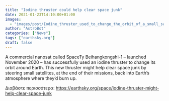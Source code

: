 ```yaml
---
title: "Iodine thruster could help clear space junk"
date: 2021-01-23T14:10:00+01:00
images:
  - "images/post/Iodine_thruster_used_to_change_the_orbit_of_a_small_satellite_for_the_first_time_ever_pillars-800x514.jpg"
author: "AstroBot"
categories: ["News"]
tags: ["earthsky.org"]
draft: false
---
```


A commercial nanosat called SpaceTy Beihangkongshi-1 – launched November 2020 – has successfully used an iodine thruster to change its orbit around Earth. This new thruster might help clear space junk by steering small satellites, at the end of their missions, back into Earth’s atmosphere where they’d burn up.

Διαβάστε περισσότερα: https://earthsky.org/space/iodine-thruster-might-help-clear-space-junk
